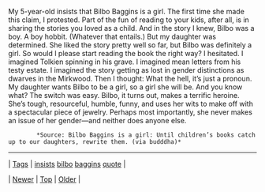 <!--
title: My 5-year-old insists that Bilbo Baggins is a girl. The first time she made this claim, I protested. Part of the fun of reading to your kids, after all, is in sharing the stories you loved as a child. And in the story I knew, Bilbo was a boy. A boy hobbit. (Whatever that entails.) But my daughter was determined. She liked the story pretty well so far, but Bilbo was definitely a girl. So would I please start reading the book the right way? I hesitated. I imagined Tolkien spinning in his grave. I imagined mean letters from his testy estate. I imagined the story getting as lost in gender distinctions as dwarves in the Mirkwood. Then I thought
date: 2020-06-28T15:27:00.251Z
tags: insists, bilbo, baggins, quote
-->




My 5-year-old insists that Bilbo Baggins is a girl. The first time she made this claim, I protested. Part of the fun of reading to your kids, after all, is in sharing the stories you loved as a child. And in the story I knew, Bilbo was a boy. A boy hobbit. (Whatever that entails.) But my daughter was determined. She liked the story pretty well so far, but Bilbo was definitely a girl. So would I please start reading the book the right way? I hesitated. I imagined Tolkien spinning in his grave. I imagined mean letters from his testy estate. I imagined the story getting as lost in gender distinctions as dwarves in the Mirkwood. Then I thought: What the hell, it’s just a pronoun. My daughter wants Bilbo to be a girl, so a girl she will be. And you know what? The switch was easy. Bilbo, it turns out, makes a terrific heroine. She’s tough, resourceful, humble, funny, and uses her wits to make off with a spectacular piece of jewelry. Perhaps most importantly, she never makes an issue of her gender—and neither does anyone else.

            *Source: Bilbo Baggins is a girl: Until children’s books catch up to our daughters, rewrite them. (via budddha)*

<!--BOTTOM-POST-NAVIGATION-->
---

| [Tags](tags.md) | [insists](tag-insists.md) [bilbo](tag-bilbo.md) [baggins](tag-baggins.md) [quote](tag-quote.md) |

| [Newer](73539002637.md) | [Top](index.md) | [Older](73604015143.md) |